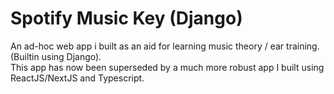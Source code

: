# Spotify Music Key (Django)

An ad-hoc web app i built as an aid for learning music theory / ear training. (Builtin using Django).  
This app has now been superseded by a much more robust app I built using ReactJS/NextJS and Typescript.
